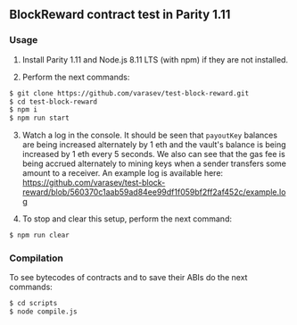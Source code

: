 ## BlockReward contract test in Parity 1.11

### Usage

1. Install Parity 1.11 and Node.js 8.11 LTS (with npm) if they are not installed.

2. Perform the next commands:

```bash
$ git clone https://github.com/varasev/test-block-reward.git
$ cd test-block-reward
$ npm i
$ npm run start
```

3. Watch a log in the console. It should be seen that `payoutKey` balances are being increased alternately by 1 eth and the vault's balance is being increased by 1 eth every 5 seconds. We also can see that the gas fee is being accrued alternately to mining keys when a sender transfers some amount to a receiver. An example log is available here: https://github.com/varasev/test-block-reward/blob/560370c1aab59ad84ee99df1f059bf2ff2af452c/example.log

4. To stop and clear this setup, perform the next command:

```bash
$ npm run clear
```

### Compilation

To see bytecodes of contracts and to save their ABIs do the next commands:

```bash
$ cd scripts
$ node compile.js
```